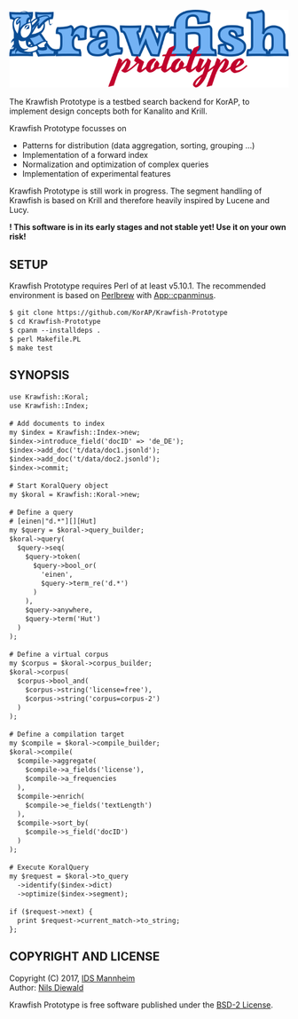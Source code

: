 ![Krawfish Prototype](https://raw.githubusercontent.com/KorAP/Krawfish-Prototype/master/misc/krawfish-prototype.png)

The Krawfish Prototype is a testbed search backend for KorAP,
to implement design concepts both for Kanalito and Krill.

Krawfish Prototype focusses on
- Patterns for distribution
  (data aggregation, sorting, grouping ...)
- Implementation of a forward index
- Normalization and optimization of complex queries
- Implementation of experimental features

Krawfish Prototype is still work in progress.
The segment handling of Krawfish is based on Krill and therefore
heavily inspired by Lucene and Lucy.

**! This software is in its early stages and not stable yet! Use it on your own risk!**

## SETUP

Krawfish Prototype requires Perl of at least v5.10.1.
The recommended environment is based on [Perlbrew](http://perlbrew.pl/)
with [App::cpanminus](http://search.cpan.org/~miyagawa/App-cpanminus/).

```
$ git clone https://github.com/KorAP/Krawfish-Prototype
$ cd Krawfish-Prototype
$ cpanm --installdeps .
$ perl Makefile.PL
$ make test
```

## SYNOPSIS

```
use Krawfish::Koral;
use Krawfish::Index;

# Add documents to index
my $index = Krawfish::Index->new;
$index->introduce_field('docID' => 'de_DE');
$index->add_doc('t/data/doc1.jsonld');
$index->add_doc('t/data/doc2.jsonld');
$index->commit;

# Start KoralQuery object
my $koral = Krawfish::Koral->new;

# Define a query
# [einen|"d.*"][][Hut]
my $query = $koral->query_builder;
$koral->query(
  $query->seq(
    $query->token(
      $query->bool_or(
        'einen',
        $query->term_re('d.*')
      )
    ),
    $query->anywhere,
    $query->term('Hut')
  )
);

# Define a virtual corpus
my $corpus = $koral->corpus_builder;
$koral->corpus(
  $corpus->bool_and(
    $corpus->string('license=free'),
    $corpus->string('corpus=corpus-2')
  )
);

# Define a compilation target
my $compile = $koral->compile_builder;
$koral->compile(
  $compile->aggregate(
    $compile->a_fields('license'),
    $compile->a_frequencies
  ),
  $compile->enrich(
    $compile->e_fields('textLength')
  ),
  $compile->sort_by(
    $compile->s_field('docID')
  )
);

# Execute KoralQuery
my $request = $koral->to_query
  ->identify($index->dict)
  ->optimize($index->segment);

if ($request->next) {
  print $request->current_match->to_string;
};

```

## COPYRIGHT AND LICENSE

Copyright (C) 2017, [IDS Mannheim](http://www.ids-mannheim.de/)<br>
Author: [Nils Diewald](http://nils-diewald.de/)

Krawfish Prototype is free software published under the
[BSD-2 License](https://raw.githubusercontent.com/KorAP/Krawfish-Prototype/master/LICENSE).